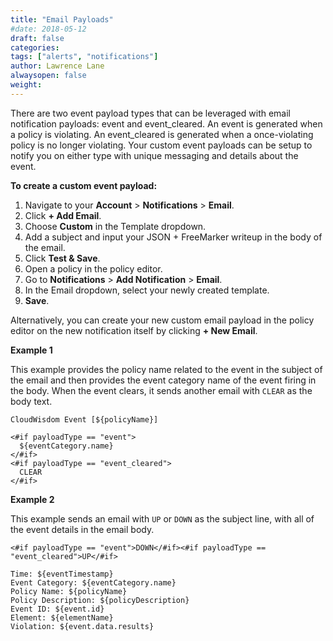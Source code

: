 ```yaml
---
title: "Email Payloads"
#date: 2018-05-12
draft: false
categories:
tags: ["alerts", "notifications"]
author: Lawrence Lane
alwaysopen: false
weight:
---
```

There are two event payload types that can be leveraged with email notification payloads: event and event_cleared. An event is generated when a policy is violating. An event_cleared is generated when a once-violating policy is no longer violating. Your custom event payloads can be setup to notify you on either type with unique messaging and details about the event.

**To create a custom event payload:**

1. Navigate to your **Account** > **Notifications** > **Email**.
2. Click **+ Add Email**.
3. Choose **Custom** in the Template dropdown.
4. Add a subject and input your JSON + FreeMarker writeup in the body of the email.
5. Click **Test & Save**.
6. Open a policy in the policy editor.
7. Go to **Notifications** > **Add Notification** > **Email**.
8. In the Email dropdown, select your newly created template.
9. **Save**.

Alternatively, you can create your new custom email payload in the policy editor on the new notification itself by clicking **+ New Email**.


**Example 1**

This example provides the policy name related to the event in the subject of the email and then provides the event category name of the event firing in the body. When the event clears, it sends another email with `CLEAR` as the body text.

```
CloudWisdom Event [${policyName}]
```

```
<#if payloadType == "event">
  ${eventCategory.name}
</#if>
<#if payloadType == "event_cleared">
  CLEAR
</#if>
```

**Example 2**

This example sends an email with `UP` or `DOWN` as the subject line, with all of the event details in the email body.

```
<#if payloadType == "event">DOWN</#if><#if payloadType == "event_cleared">UP</#if>
```

```
Time: ${eventTimestamp}
Event Category: ${eventCategory.name}
Policy Name: ${policyName}
Policy Description: ${policyDescription}
Event ID: ${event.id}
Element: ${elementName}
Violation: ${event.data.results}
```
